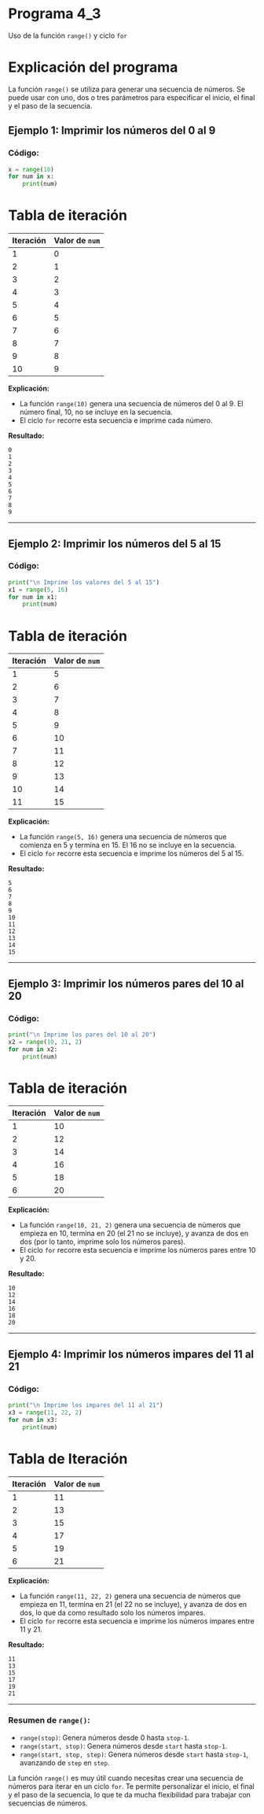 # Programa 4_3
Uso de la función `range()` y ciclo `for`
# Explicación del programa
La función `range()` se utiliza para generar una secuencia de números. Se puede usar con uno, dos o tres parámetros para especificar el inicio, el final y el paso de la secuencia.

## Ejemplo 1: Imprimir los números del 0 al 9

### Código:

```python
x = range(10)
for num in x:
    print(num)
```
# Tabla de iteración
| Iteración | Valor de `num` |
|-----------|----------------|
|     1     |       0        |
|     2     |       1        |
|     3     |       2        |
|     4     |       3        |
|     5     |       4        |
|     6     |       5        |
|     7     |       6        |
|     8     |       7        |
|     9     |       8        |
|    10     |       9        |


**Explicación:**
- La función `range(10)` genera una secuencia de números del 0 al 9. El número final, 10, no se incluye en la secuencia.
- El ciclo `for` recorre esta secuencia e imprime cada número.

**Resultado:**
```
0
1
2
3
4
5
6
7
8
9
```

---

## Ejemplo 2: Imprimir los números del 5 al 15

### Código:

```python
print("\n Imprime los valores del 5 al 15")  
x1 = range(5, 16)  
for num in x1:
    print(num)
```
# Tabla de iteración
| Iteración | Valor de `num` |
|-----------|----------------|
|     1     |       5        |
|     2     |       6        |
|     3     |       7        |
|     4     |       8        |
|     5     |       9        |
|     6     |      10        |
|     7     |      11        |
|     8     |      12        |
|     9     |      13        |
|    10     |      14        |
|    11     |      15        |

**Explicación:**
- La función `range(5, 16)` genera una secuencia de números que comienza en 5 y termina en 15. El 16 no se incluye en la secuencia.
- El ciclo `for` recorre esta secuencia e imprime los números del 5 al 15.

**Resultado:**
```
5
6
7
8
9
10
11
12
13
14
15
```

---

## Ejemplo 3: Imprimir los números pares del 10 al 20

### Código:

```python
print("\n Imprime los pares del 10 al 20")  
x2 = range(10, 21, 2)  
for num in x2:
    print(num)
```
# Tabla de iteración
| Iteración | Valor de `num` |
|-----------|----------------|
|     1     |      10        |
|     2     |      12        |
|     3     |      14        |
|     4     |      16        |
|     5     |      18        |
|     6     |      20        |

**Explicación:**
- La función `range(10, 21, 2)` genera una secuencia de números que empieza en 10, termina en 20 (el 21 no se incluye), y avanza de dos en dos (por lo tanto, imprime solo los números pares).
- El ciclo `for` recorre esta secuencia e imprime los números pares entre 10 y 20.

**Resultado:**
```
10
12
14
16
18
20
```

---

## Ejemplo 4: Imprimir los números impares del 11 al 21

### Código:

```python
print("\n Imprime los impares del 11 al 21")  
x3 = range(11, 22, 2)  
for num in x3:
    print(num)
```
# Tabla de Iteración
| Iteración | Valor de `num` |
|-----------|----------------|
|     1     |      11        |
|     2     |      13        |
|     3     |      15        |
|     4     |      17        |
|     5     |      19        |
|     6     |      21        |

**Explicación:**
- La función `range(11, 22, 2)` genera una secuencia de números que empieza en 11, termina en 21 (el 22 no se incluye), y avanza de dos en dos, lo que da como resultado solo los números impares.
- El ciclo `for` recorre esta secuencia e imprime los números impares entre 11 y 21.

**Resultado:**
```
11
13
15
17
19
21
```

---

### Resumen de `range()`:
- `range(stop)`: Genera números desde 0 hasta `stop-1`.
- `range(start, stop)`: Genera números desde `start` hasta `stop-1`.
- `range(start, stop, step)`: Genera números desde `start` hasta `stop-1`, avanzando de `step` en `step`.

La función `range()` es muy útil cuando necesitas crear una secuencia de números para iterar en un ciclo `for`. Te permite personalizar el inicio, el final y el paso de la secuencia, lo que te da mucha flexibilidad para trabajar con secuencias de números.
